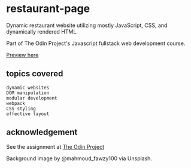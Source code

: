 # restaurant-page 
Dynamic restaurant website utilizing mostly JavaScript, CSS, and dynamically rendered HTML. 

Part of The Odin Project's Javascript fullstack web development course.

[Preview here](https://cesaraluna.github.io/restaurant-page/)

## topics covered
    dynamic websites
    DOM manipulation
    modular development
    webpack 
    CSS styling
    effective layout

## acknowledgement 
See the assignment at [The Odin Project](https://www.theodinproject.com/paths/full-stack-javascript/courses/javascript/lessons/restaurant-page)

Background image by @mahmoud_fawzy100 via Unsplash.



